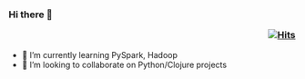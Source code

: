 ### Hi there 👋  <p align = "right"> [![Hits](https://hits.seeyoufarm.com/api/count/incr/badge.svg?url=https%3A%2F%2Fgithub.com%2Fcherrytomato1%2Freadme.md&count_bg=%2379C83D&title_bg=%23555555&icon=&icon_color=%23E7E7E7&title=hits&edge_flat=false)](https://hits.seeyoufarm.com) </p>
- 🌱 I’m currently learning PySpark, Hadoop
- 👯 I’m looking to collaborate on Python/Clojure projects 
